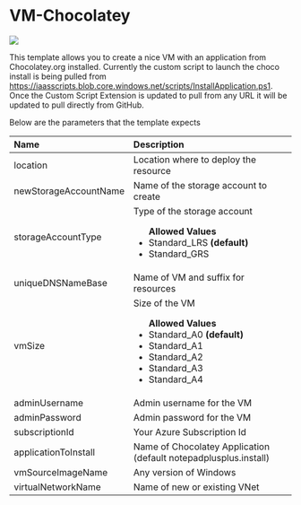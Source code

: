 # VM-Chocolatey

<a href="https://azuredeploy.net/" target="_blank">
    <img src="http://azuredeploy.net/deploybutton.png"/>
</a>

This template allows you to create a nice VM with an application from Chocolatey.org installed. Currently the custom script to launch the choco install is being pulled from https://iaasscripts.blob.core.windows.net/scripts/InstallApplication.ps1. Once the Custom Script Extension is updated to pull from any URL it will be updated to pull directly from GitHub.

Below are the parameters that the template expects

| Name   | Description    |
|:--- |:---|
| location  | Location where to deploy the resource  |
| newStorageAccountName    | Name of the storage account to create    |
| storageAccountType      | Type of the storage account <br> <ul>**Allowed Values**<li>Standard_LRS **(default)**</li><li>Standard_GRS</li></ul> |
| uniqueDNSNameBase | Name of VM and suffix for resources |
| vmSize | Size of the VM <br> <ul>**Allowed Values**<li>Standard_A0 **(default)**</li><li>Standard_A1</li><li>Standard_A2</li><li>Standard_A3</li><li>Standard_A4</li></ul>|
| adminUsername | Admin username for the VM |
| adminPassword | Admin password for the VM |
| subscriptionId | Your Azure Subscription Id |
| applicationToInstall | Name of Chocolatey Application (default notepadplusplus.install) |
| vmSourceImageName | Any version of Windows |
| virtualNetworkName | Name of new or existing VNet |




